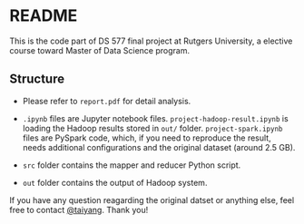# README

This is the code part of DS 577 final project at Rutgers University, a elective course toward Master of Data Science program.

## Structure

* Please refer to `report.pdf` for detail analysis.

* `.ipynb` files are Jupyter notebook files. `project-hadoop-result.ipynb` is
loading the Hadoop results stored in `out/` folder. `project-spark.ipynb` files
are PySpark code, which, if you need to reproduce the result, needs additional
configurations and the original dataset (around 2.5 GB).

* `src` folder contains the mapper and reducer Python script.

* `out` folder contains the output of Hadoop system.

If you have any question reagarding the original datset or anything else, feel
free to contact [@taiyang](https://github.com/taiyang).
Thank you!
